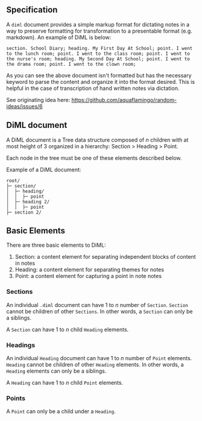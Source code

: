 ## Specification
A `diml` document provides a simple markup format for dictating notes in a way to preserve formatting for transformation to a presentable format (e.g. markdown). An example of DiML is below:

```
section. School Diary; heading. My First Day At School; point. I went to the lunch room; point. I went to the class room; point. I went to the nurse's room; heading. My Second Day At School; point. I went to the drama room; point. I went to the clown room;
```

As you can see the above document isn't formatted but has the necessary keyword to parse the content and organize it into the format desired. This is helpful in the case of transcription of hand written notes via dictation.

See originating idea here: https://github.com/aquaflamingo/random-ideas/issues/6

## DiML document
A DiML document is a Tree data structure composed of _n_ children with at most height of 3 organized in a hierarchy: Section > Heading > Point.

Each node in the tree must be one of these elements described below.

Example of a DiML document:
```
root/
├─ section/
│  ├─ heading/
│  │  ├─ point
│  ├─ heading 2/
│  │  ├─ point
├─ section 2/
```

## Basic Elements
There are three basic elements to DiML:

1. Section: a content element for separating independent blocks of content in notes
2. Heading: a content element for separating themes for notes
3. Point: a content element for capturing a point in note notes

### Sections
An individual `.diml` document can have 1 to _n_ number of `Section`. `Section` cannot be children of other `Sections`. In other words, a `Section` can only be a siblings.

A `Section` can have 1 to _n_ child `Heading` elements.

### Headings
An individual `Heading` document can have 1 to _n_ number of `Point` elements. `Heading` cannot be children of other `Heading` elements. In other words, a `Heading` elements can only be a siblings.

A `Heading` can have 1 to _n_ child `Point` elements.

### Points
A `Point` can only be a child under a `Heading`. 
